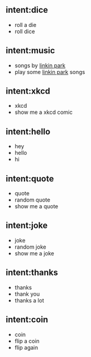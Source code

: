 ## intent:dice
- roll a die
- roll dice

## intent:music
- songs by [linkin park](song)
- play some [linkin park](song) songs

## intent:xkcd
- xkcd
- show me a xkcd comic

## intent:hello
- hey
- hello
- hi

## intent:quote
- quote
- random quote
- show me a quote

## intent:joke
- joke
- random joke
- show me a joke

## intent:thanks
- thanks
- thank you
- thanks a lot

## intent:coin
- coin
- flip a coin
- flip again
